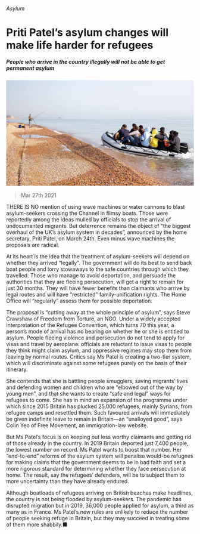 ###### Asylum

# Priti Patel’s asylum changes will make life harder for refugees 

##### People who arrive in the country illegally will not be able to get permanent asylum 

![image](images/20210327_BRP003_0.jpg) 

> Mar 27th 2021 

THERE IS NO mention of using wave machines or water cannons to blast asylum-seekers crossing the Channel in flimsy boats. Those were reportedly among the ideas mulled by officials to stop the arrival of undocumented migrants. But deterrence remains the object of “the biggest overhaul of the UK’s asylum system in decades”, announced by the home secretary, Priti Patel, on March 24th. Even minus wave machines the proposals are radical.

At its heart is the idea that the treatment of asylum-seekers will depend on whether they arrived “legally”. The government will do its best to send back boat people and lorry stowaways to the safe countries through which they travelled. Those who manage to avoid deportation, and persuade the authorities that they are fleeing persecution, will get a right to remain for just 30 months. They will have fewer benefits than claimants who arrive by legal routes and will have “restricted” family-unification rights. The Home Office will “regularly” assess them for possible deportation.


The proposal is “cutting away at the whole principle of asylum”, says Steve Crawshaw of Freedom from Torture, an NGO. Under a widely accepted interpretation of the Refugee Convention, which turns 70 this year, a person’s mode of arrival has no bearing on whether he or she is entitled to asylum. People fleeing violence and persecution do not tend to apply for visas and travel by aeroplane: officials are reluctant to issue visas to people they think might claim asylum, and oppressive regimes may stop them from leaving by normal routes. Critics say Ms Patel is creating a two-tier system, which will discriminate against some refugees purely on the basis of their itinerary. 

She contends that she is battling people smugglers, saving migrants’ lives and defending women and children who are “elbowed out of the way by young men”, and that she wants to create “safe and legal” ways for refugees to come. She has in mind an expansion of the programme under which since 2015 Britain has plucked 25,000 refugees, mainly Syrians, from refugee camps and resettled them. Such favoured arrivals will immediately be given indefinite leave to remain in Britain—an “unalloyed good”, says Colin Yeo of Free Movement, an immigration-law website.

But Ms Patel’s focus is on keeping out less worthy claimants and getting rid of those already in the country. In 2019 Britain deported just 7,400 people, the lowest number on record. Ms Patel wants to boost that number. Her “end-to-end” reforms of the asylum system will penalise would-be refugees for making claims that the government deems to be in bad faith and set a more rigorous standard for determining whether they face persecution at home. The result, say the refugees’ defenders, will be to subject them to more uncertainty than they have already endured.

Although boatloads of refugees arriving on British beaches make headlines, the country is not being flooded by asylum-seekers. The pandemic has disrupted migration but in 2019, 36,000 people applied for asylum, a third as many as in France. Ms Patel’s new rules are unlikely to reduce the number of people seeking refuge in Britain, but they may succeed in treating some of them more shabbily.■

